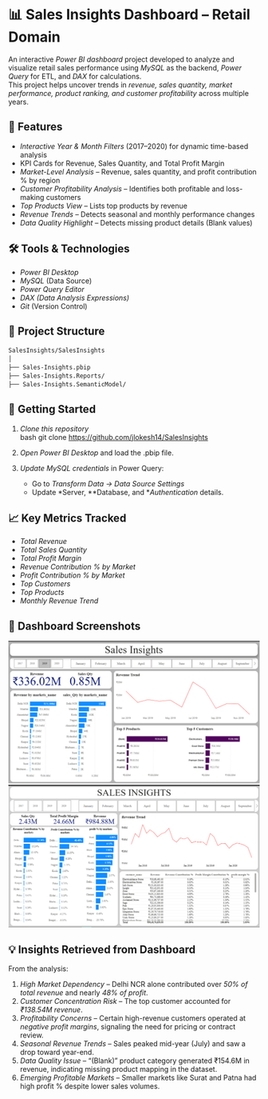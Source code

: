 # 📊 Sales Insights Dashboard – Retail Domain

An interactive *Power BI dashboard* project developed to analyze and visualize retail sales performance using *MySQL* as the backend, *Power Query* for ETL, and *DAX* for calculations.  
This project helps uncover trends in *revenue, sales quantity, market performance, product ranking, and customer profitability* across multiple years.


## 📌 Features

- *Interactive Year & Month Filters* (2017–2020) for dynamic time-based analysis
- KPI Cards for Revenue, Sales Quantity, and Total Profit Margin
- *Market-Level Analysis* – Revenue, sales quantity, and profit contribution % by region
- *Customer Profitability Analysis* – Identifies both profitable and loss-making customers
- *Top Products View* – Lists top products by revenue
- *Revenue Trends* – Detects seasonal and monthly performance changes
- *Data Quality Highlight* – Detects missing product details (Blank values)


## 🛠 Tools & Technologies

- *Power BI Desktop*
- *MySQL* (Data Source)
- *Power Query Editor*
- *DAX (Data Analysis Expressions)*
- *Git* (Version Control)


## 📁 Project Structure
```bash
SalesInsights/SalesInsights
│
├── Sales-Insights.pbip              
├── Sales-Insights.Reports/          
├── Sales-Insights.SemanticModel/

```



## 🚀 Getting Started

1. *Clone this repository*  
   bash
   git clone https://github.com/jlokesh14/SalesInsights
   

2. *Open Power BI Desktop* and load the .pbip file.  

3. *Update MySQL credentials* in Power Query:  
   - Go to *Transform Data → Data Source Settings*
   - Update *Server, **Database, and **Authentication* details.


## 📈 Key Metrics Tracked

- *Total Revenue*
- *Total Sales Quantity*
- *Total Profit Margin*
- *Revenue Contribution % by Market*
- *Profit Contribution % by Market*
- *Top Customers*
- *Top Products*
- *Monthly Revenue Trend*



## 📸 Dashboard Screenshots
![image alt](https://github.com/jlokesh14/SalesInsights/blob/main/Images/Screenshot%202025-08-11%20164910.png)
![image alt](https://github.com/jlokesh14/SalesInsights/blob/main/Images/Screenshot%202025-08-11%20164841.png)



## 💡 Insights Retrieved from Dashboard

From the analysis:

1. *High Market Dependency* – Delhi NCR alone contributed over *50% of total revenue* and nearly *48% of profit*.  
2. *Customer Concentration Risk* – The top customer accounted for *₹138.54M revenue*.  
3. *Profitability Concerns* – Certain high-revenue customers operated at *negative profit margins*, signaling the need for pricing or contract review.  
4. *Seasonal Revenue Trends* – Sales peaked mid-year (July) and saw a drop toward year-end.  
5. *Data Quality Issue* – “(Blank)” product category generated ₹154.6M in revenue, indicating missing product mapping in the dataset.  
6. *Emerging Profitable Markets* – Smaller markets like Surat and Patna had high profit % despite lower sales volumes.
